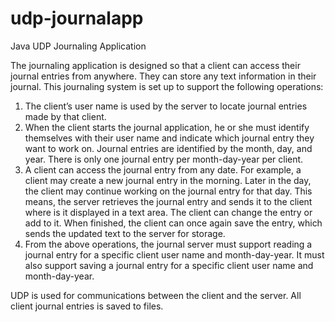 # udp-journalapp

Java UDP Journaling Application

The journaling application is designed so that a client can access their journal entries from anywhere. They can store any text information in their journal. This journaling system is set up to support the following operations:

1. The client’s user name is used by the server to locate journal entries made by that client.
2. When the client starts the journal application, he or she must identify themselves with their user name and indicate which journal entry they want to work on. Journal entries are identified by the month, day, and year. There is only one journal entry per month-day-year per client.
3. A client can access the journal entry from any date. For example, a client may create a new journal entry in the morning. Later in the day, the client may continue working on the journal entry for that day. This means, the server retrieves the journal entry and sends it to the client where is it displayed in a text area. The client can change the entry or add to it. When finished, the client can once again save the entry, which sends the updated text to the server for storage.
4. From the above operations, the journal server must support reading a journal entry for a specific client user name and month-day-year. It must also support saving a journal entry for a specific client user name and month-day-year.

UDP is used for communications between the client and the server. All client journal entries is saved to files.
